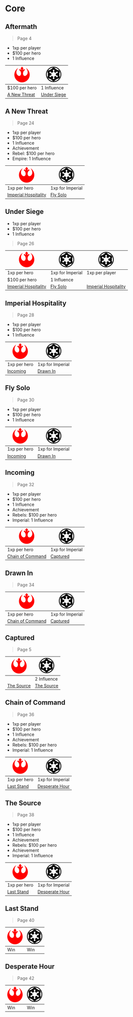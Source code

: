 # Core

## Aftermath

> Page 4

* 1xp per player
* $100 per hero
* 1 Influence

| ![](images/rebel-small.png) | ![](images/empire-small.png) |
| --- | --- |
| $100 per hero | 1 Influence |
| [A New Threat](#a-new-threat) | [Under Siege](#under-siege) |

## A New Threat

> Page 24

* 1xp per player
* $100 per hero
* 1 Influence
* Achievement
 * Rebel: $100 per hero
 * Empire: 1 Influence

| ![](images/rebel-small.png) | ![](images/empire-small.png) |
| --- | --- |
| 1xp per hero | 1xp for Imperial |
| [Imperial Hospitality](#imperial-hospitality) | [Fly Solo](#fly-solo) |

## Under Siege

* 1xp per player
* $100 per hero
* 1 Influence

> Page 26

| ![](images/rebel-small.png) | ![](images/empire-small.png) | ![](images/empire-small.png) |
| --- | --- | --- |
| 1xp per hero | 1xp for Imperial | 1xp per player |
| $100 per hero | 1 Influence |  |
| [Imperial Hospitality](#imperial-hospitality) | [Fly Solo](#fly-solo) | [Imperial Hospitality](#imperial-hospitality) |

## Imperial Hospitality

> Page 28

* 1xp per player
* $100 per hero
* 1 Influence

| ![](images/rebel-small.png) | ![](images/empire-small.png) |
| --- | --- |
| 1xp per hero | 1xp for Imperial |
| [Incoming](#incoming) | [Drawn In](#drawn-in) |

## Fly Solo

> Page 30

* 1xp per player
* $100 per hero
* 1 Influence

| ![](images/rebel-small.png) | ![](images/empire-small.png) |
| --- | --- |
| 1xp per hero | 1xp for Imperial |
| [Incoming](#incoming) | [Drawn In](#drawn-in) |

## Incoming

> Page 32

* 1xp per player
* $100 per hero
* 1 Influence
* Achievement
 * Rebels: $100 per hero
 * Imperial: 1 Influence

| ![](images/rebel-small.png) | ![](images/empire-small.png) |
| --- | --- |
| 1xp per hero | 1xp for Imperial |
| [Chain of Command](#chain-of-command) | [Captured](#captured) |

## Drawn In

> Page 34

| ![](images/rebel-small.png) | ![](images/empire-small.png) |
| --- | --- |
| 1xp per hero | 1xp for Imperial |
| [Chain of Command](#chain-of-command) | [Captured](#captured) |

## Captured

> Page 5

| ![](images/rebel-small.png) | ![](images/empire-small.png) |
| --- | --- |
|  | 2 Influence |
| [The Source](#the-source) | [The Source](#the-source) |

## Chain of Command

> Page 36

* 1xp per player
* $100 per hero
* 1 Influence
* Achievement
 * Rebels: $100 per hero
 * Imperial: 1 Influence 

| ![](images/rebel-small.png) | ![](images/empire-small.png) |
| --- | --- |
| 1xp per hero | 1xp for Imperial |
| [Last Stand](#last-stand) | [Desperate Hour](#desperate-hour) |

## The Source

> Page 38

* 1xp per player
* $100 per hero
* 1 Influence
* Achievement
 * Rebels: $100 per hero
* Achievement
 * Imperial: 1 Influence

| ![](images/rebel-small.png) | ![](images/empire-small.png) |
| --- | --- |
| 1xp per hero | 1xp for Imperial |
| [Last Stand](#last-stand) | [Desperate Hour](#desperate-hour) |

## Last Stand

> Page 40

| ![](images/rebel-small.png) | ![](images/empire-small.png) |
| --- | --- |
| Win | Win |

## Desperate Hour

> Page 42

| ![](images/rebel-small.png) | ![](images/empire-small.png) |
| --- | --- |
| Win | Win |

